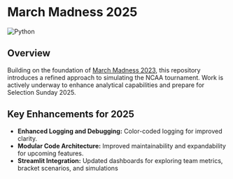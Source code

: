 # March Madness 2025

![Python](https://img.shields.io/badge/Python-3.10%2B-blue)

## Overview
Building on the foundation of [March Madness 2023](https://github.com/nehat312/march-madness-2023), this repository introduces a refined approach to simulating the NCAA tournament. Work is actively underway to enhance analytical capabilities and prepare for Selection Sunday 2025.

## Key Enhancements for 2025
- **Enhanced Logging and Debugging:** Color-coded logging for improved clarity.
- **Modular Code Architecture:** Improved maintainability and expandability for upcoming features.
- **Streamlit Integration:** Updated dashboards for exploring team metrics, bracket scenarios, and simulations
